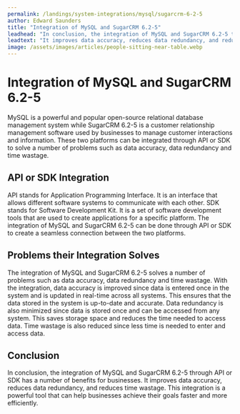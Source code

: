 ```yaml
---
permalink: /landings/system-integrations/mysql/sugarcrm-6-2-5
author: Edward Saunders
title: "Integration of MySQL and SugarCRM 6.2-5"
leadhead: "In conclusion, the integration of MySQL and SugarCRM 6.2-5 through API or SDK has a number of benefits for businesses"
leadtext: "It improves data accuracy, reduces data redundancy, and reduces time wastage. This integration is a powerful tool that can help businesses achieve their goals faster and more efficiently."
image: /assets/images/articles/people-sitting-near-table.webp
---
```

<div class="arttext">	<h1>Integration of MySQL and SugarCRM 6.2-5</h1>
	<p>
		MySQL is a powerful and popular open-source relational database management system while SugarCRM 6.2-5 is a customer relationship management software used by businesses to manage customer interactions and information. These two platforms can be integrated through API or SDK to solve a number of problems such as data accuracy, data redundancy and time wastage.
	</p>
	<h2>API or SDK Integration</h2>
	<p>
		API stands for Application Programming Interface. It is an interface that allows different software systems to communicate with each other. SDK stands for Software Development Kit. It is a set of software development tools that are used to create applications for a specific platform. The integration of MySQL and SugarCRM 6.2-5 can be done through API or SDK to create a seamless connection between the two platforms.
	</p>
	<h2>Problems their Integration Solves</h2>
	<p>
		The integration of MySQL and SugarCRM 6.2-5 solves a number of problems such as data accuracy, data redundancy and time wastage. With the integration, data accuracy is improved since data is entered once in the system and is updated in real-time across all systems. This ensures that the data stored in the system is up-to-date and accurate. Data redundancy is also minimized since data is stored once and can be accessed from any system. This saves storage space and reduces the time needed to access data. Time wastage is also reduced since less time is needed to enter and access data.
	</p>
	<h2>Conclusion</h2>
	<p>
		In conclusion, the integration of MySQL and SugarCRM 6.2-5 through API or SDK has a number of benefits for businesses. It improves data accuracy, reduces data redundancy, and reduces time wastage. This integration is a powerful tool that can help businesses achieve their goals faster and more efficiently.
	</p>
</div>